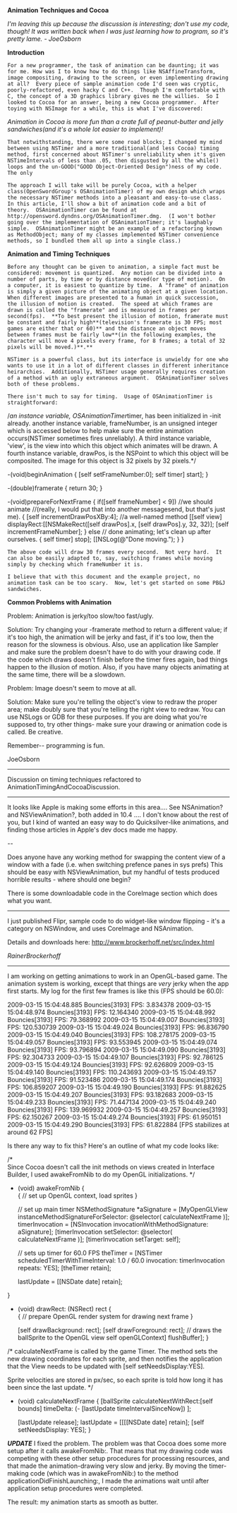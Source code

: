 
**Animation Techniques and Cocoa**

*I'm leaving this up because the discussion is interesting; don't use my code, though!  It was written back when I was just learning how to program, so it's pretty lame.  -  JoeOsborn*

**Introduction**

	For a new programmer, the task of animation can be daunting; it was for me. How was I to know how to do things like NSAffineTransform, image compositing, drawing to the screen, or even implementing drawing at all?  Every piece of sample animation code I'd seen was cryptic, poorly-refactored, even hacky C and C++.  Though I'm comfortable with C, the concept of a 3D graphics library gives me the willies.  So I looked to Cocoa for an answer, being a new Cocoa programmer.  After toying with NSImage for a while, this is what I've discovered:

*Animation in Cocoa is more fun than a crate full of peanut-butter and jelly sandwiches(and it's a whole lot easier to implement)!*

	That notwithstanding, there were some road blocks; I changed my mind between using NSTimer and a more traditional(and less Cocoa) timing method, first concerned about NSTimer's unreliability when it's given NSTimeIntervals of less than .05, then disgusted by all the while() loops and the un-GOOD("GOOD Object-Oriented Design")ness of my code.  The only 

	The approach I will take will be purely Cocoa, with a helper class(OpenSwordGroup's OSAnimationTimer) of my own design which wraps the necessary NSTimer methods into a pleasant and easy-to-use class.  In this article, I'll show a bit of animation code and a bit of theory.  OSAnimationTimer can be found at http://opensword.dyndns.org/OSAnimationTimer.dmg.  (I won't bother going over the implementation of OSAnimationTimer; it's laughably simple.  OSAnimationTimer might be an example of a refactoring known as MethodObject; many of my classes implemented NSTimer convenience methods, so I bundled them all up into a single class.)




**Animation and Timing Techniques**

	Before any thought can be given to animation, a simple fact must be considered: movement is quantized.  Any motion can be divided into a number of parts, by time or by distance moved(or type of motion).  On a computer, it is easiest to quantize by time.  A "frame" of animation is simply a given picture of the animating object at a given location.  When different images are presented to a human in quick succession, the illusion of motion is created.  The speed at which frames are drawn is called the "framerate" and is measured in frames per second(fps).  **To best present the illusion of motion, framerate must be constant and fairly high**(television's framerate is 30 FPS; most games are either that or 60)** and the distance an object moves between frames must be fairly low**(in the following examples, the character will move 4 pixels every frame, for 8 frames; a total of 32 pixels will be moved.)**.**

	NSTimer is a powerful class, but its interface is unwieldy for one who wants to use it in a lot of different classes in different inheritance heirarchies.  Additionally, NSTimer usage generally requires creation of a method with an ugly extraneous argument.  OSAnimationTimer solves both of these problems.

	There isn't much to say for timing.  Usage of OSAnimationTimer is straightforward:

    
/*an instance variable, OSAnimationTimer*timer, has been initialized in -init
already.  another instance variable, frameNumber, is an unsigned integer which is 
accessed below to help make sure the entire animation occurs(NSTimer sometimes fires
unreliably).  A third instance variable, 'view', is the view into which this
object which animates will be drawn.  A fourth instance variable, drawPos, is
the NSPoint to which this object will be composited.  The image for this object
is 32 pixels by 32 pixels.*/

-(void)beginAnimation
{
	[self setFrameNumber:0];
	self timer] start];
}

-(double)framerate
{
	return 30;
}

-(void)prepareForNextFrame
{
	if([self frameNumber] < 9])  //we should animate
	//(really, I would put that into another messagesend, but that's just me).
	{
		[self incrementDrawPosXBy:4]; //a well-named method
		[[self view] displayRect:[[NSMakeRect([self drawPos].x, [self drawPos].y, 32, 32)]; 
		[self incrementFrameNumber];
	}
	else // done animating; let's clean up after ourselves.
	{
		self timer] stop];
		[[NSLog(@"Done moving.");
	}
}



	The above code will draw 30 frames every second.  Not very hard.  It can also be easily adapted to, say, switching frames while moving simply by checking which frameNumber it is.

	I believe that with this document and the example project, no animation task can be too scary.  Now, let's get started on some PB&J sandwiches.

**Common Problems with Animation**

Problem: Animation is jerky/too slow/too fast/ugly.

Solution: Try changing your -framerate method to return a different value; if it's too high, the animation will be jerky and fast, if it's too low, then the reason for the slowness is obvious.  Also, use an application like Sampler and make sure the problem doesn't have to do with your drawing code.  If the code which draws doesn't finish before the timer fires again, bad things happen to the illusion of motion.  Also, if you have many objects animating at the same time, there will be a slowdown.

Problem: Image doesn't seem to move at all.

Solution: Make sure you're telling the object's view to redraw the proper area;  make doubly sure that you're telling the right view to redraw.  You can use NSLogs or GDB for these purposes.  If you are doing what you're supposed to, try other things- make sure your drawing or animation code is called.  Be creative.

Remember-- programming is fun.

JoeOsborn

----

Discussion on timing techniques refactored to AnimationTimingAndCocoaDiscussion.

----

It looks like Apple is making some efforts in this area.... See NSAnimation? and NSViewAnimation?, both added in 10.4 .... I don't know about the rest of you, but I kind of wanted an easy way to do Quicksilver-like animations, and finding those articles in Apple's dev docs made me happy.

--

Does anyone have any working method for swapping the content view of a window with a fade (i.e. when switching prefence panes in sys prefs) This should be easy with NSViewAnimation, but my handful of tests produced horrible results - where should one begin?

There is some downloadable code in the CoreImage section which does what you want.

----

I just published Flipr, sample code to do widget-like window flipping - it's a category on NSWindow, and uses CoreImage and NSAnimation.

Details and downloads here: http://www.brockerhoff.net/src/index.html

*RainerBrockerhoff*

----

I am working on getting animations to work in an OpenGL-based game. The animation system is working, except that things are *very* jerky when the app first starts. My log for the first few frames is like this (FPS should be 60.0):
    
2009-03-15 15:04:48.885 Bouncies[3193] FPS: 3.834378
2009-03-15 15:04:48.974 Bouncies[3193] FPS: 12.164340
2009-03-15 15:04:48.992 Bouncies[3193] FPS: 79.368992
2009-03-15 15:04:49.007 Bouncies[3193] FPS: 120.530739
2009-03-15 15:04:49.024 Bouncies[3193] FPS: 96.836790
2009-03-15 15:04:49.040 Bouncies[3193] FPS: 108.278175
2009-03-15 15:04:49.057 Bouncies[3193] FPS: 93.553945
2009-03-15 15:04:49.074 Bouncies[3193] FPS: 93.796894
2009-03-15 15:04:49.090 Bouncies[3193] FPS: 92.304733
2009-03-15 15:04:49.107 Bouncies[3193] FPS: 92.786125
2009-03-15 15:04:49.124 Bouncies[3193] FPS: 92.626809
2009-03-15 15:04:49.140 Bouncies[3193] FPS: 110.243693
2009-03-15 15:04:49.157 Bouncies[3193] FPS: 91.523486
2009-03-15 15:04:49.174 Bouncies[3193] FPS: 106.859207
2009-03-15 15:04:49.190 Bouncies[3193] FPS: 91.882625
2009-03-15 15:04:49.207 Bouncies[3193] FPS: 93.182683
2009-03-15 15:04:49.233 Bouncies[3193] FPS: 71.447134
2009-03-15 15:04:49.240 Bouncies[3193] FPS: 139.969932
2009-03-15 15:04:49.257 Bouncies[3193] FPS: 62.150267
2009-03-15 15:04:49.274 Bouncies[3193] FPS: 61.950151
2009-03-15 15:04:49.290 Bouncies[3193] FPS: 61.822884
[FPS stabilizes at around 62 FPS]


Is there any way to fix this? Here's an outline of what my code looks like:
    
/*  
Since Cocoa doesn't call the init methods on views created in Interface
Builder, I used awakeFromNib to do my OpenGL initializations.
*/
- (void) awakeFromNib
{  
  {
    // set up OpenGL context, load sprites
  }

  // set up main timer
  NSMethodSignature *aSignature = 
    [MyOpenGLView instanceMethodSignatureForSelector: 
      @selector( calculateNextFrame )];
  timerInvocation = [NSInvocation invocationWithMethodSignature: aSignature];
  [timerInvocation setSelector: @selector( calculateNextFrame )];
  [timerInvocation setTarget: self];

  // sets up timer for 60.0 FPS
  theTimer = [NSTimer
          scheduledTimerWithTimeInterval: 1.0 / 60.0 
                              invocation: timerInvocation
                                 repeats:  YES];
  [theTimer retain];
    
  lastUpdate = [[NSDate date] retain];

}

- (void) drawRect: (NSRect) rect
{      
  { 
    // prepare OpenGL render system for drawing next frame
  }
  
  [self drawBackground: rect];
  [self drawForeground: rect]; // draws the ballSprite to the OpenGL view
  self openGLContext] flushBuffer]; 
}

/* 
calculateNextFrame is called by the game Timer. The method sets the new
drawing coordinates for each sprite, and then notifies the application that
the View needs to be updated with [self setNeedsDisplay:YES].

Sprite velocities are stored in px/sec, so each sprite is told how long it has
been since the last update.
*/
- (void) calculateNextFrame
{
  [ballSprite calculateNextWithRect:[self bounds]
                          timeDelta: (- [lastUpdate timeIntervalSinceNow]) ];

  [lastUpdate release];
  lastUpdate = [[[[NSDate date] retain];
  [self setNeedsDisplay: YES];
}


***UPDATE***
I fixed the problem.  The problem was that Cocoa does some more setup after it calls awakeFromNib:. That means that my drawing code was competing with these other setup procedures for processing resources, and that made the animation-drawing very slow and jerky.  By moving the timer-making code (which was in awakeFromNib:) to the method applicationDidFinishLaunching:, I made the animations wait until after application setup procedures were completed.

The result: my animation starts as smooth as butter.

